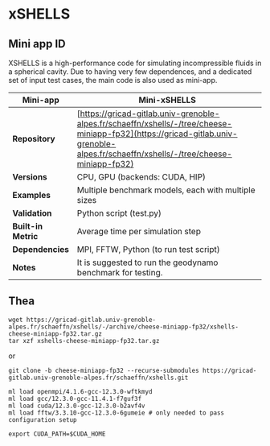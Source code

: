 # xSHELLS 

## Mini app ID

XSHELLS is a high-performance code for simulating incompressible fluids in a
spherical cavity. Due to having very few dependences, and a dedicated set of input
test cases, the main code is also used as mini-app.

| **Mini-app**        | Mini-xSHELLS |
|---------------------|--------------|
| **Repository**       | [https://gricad-gitlab.univ-grenoble-alpes.fr/schaeffn/xshells/-/tree/cheese-miniapp-fp32](https://gricad-gitlab.univ-grenoble-alpes.fr/schaeffn/xshells/-/tree/cheese-miniapp-fp32) |
| **Versions**         | CPU, GPU (backends: CUDA, HIP) |
| **Examples**         | Multiple benchmark models, each with multiple sizes |
| **Validation**       | Python script (test.py) |
| **Built-in Metric**  | Average time per simulation step |
| **Dependencies**     | MPI, FFTW, Python (to run test script) |
| **Notes**            | It is suggested to run the geodynamo benchmark for testing. |


## Thea 

```shell
wget https://gricad-gitlab.univ-grenoble-alpes.fr/schaeffn/xshells/-/archive/cheese-miniapp-fp32/xshells-cheese-miniapp-fp32.tar.gz
tar xzf xshells-cheese-miniapp-fp32.tar.gz
```

or

```shell
git clone -b cheese-miniapp-fp32 --recurse-submodules https://gricad-gitlab.univ-grenoble-alpes.fr/schaeffn/xshells.git
```

```shell
ml load openmpi/4.1.6-gcc-12.3.0-wftkmyd
ml load gcc/12.3.0-gcc-11.4.1-f7guf3f
ml load cuda/12.3.0-gcc-12.3.0-b2avf4v
ml load fftw/3.3.10-gcc-12.3.0-6gumeie # only needed to pass configuration setup
```

```shell
export CUDA_PATH=$CUDA_HOME
```